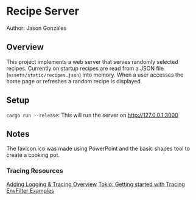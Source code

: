 # Recipe Server
Author: Jason Gonzales

## Overview

This project implements a web server that serves randomly selected recipes. Currently on startup recipes are read from a JSON file (`assets/static/recipes.json`) into memory. When a user accesses the home page or refreshes a random recipe is displayed.

## Setup

`cargo run --release`: This will run the server on http://127.0.0.1:3000

## Notes

The favicon.ico was made using PowerPoint and the basic shapes tool to create a cooking pot.

### Tracing Resources

[Adding Logging & Tracing Overview](https://carlosmv.hashnode.dev/adding-logging-and-tracing-to-an-axum-app-rust)
[Tokio: Getting started with Tracing](https://tokio.rs/tokio/topics/tracing)
[EnvFilter Examples](https://docs.rs/tracing-subscriber/latest/tracing_subscriber/filter/struct.EnvFilter.html#examples)
